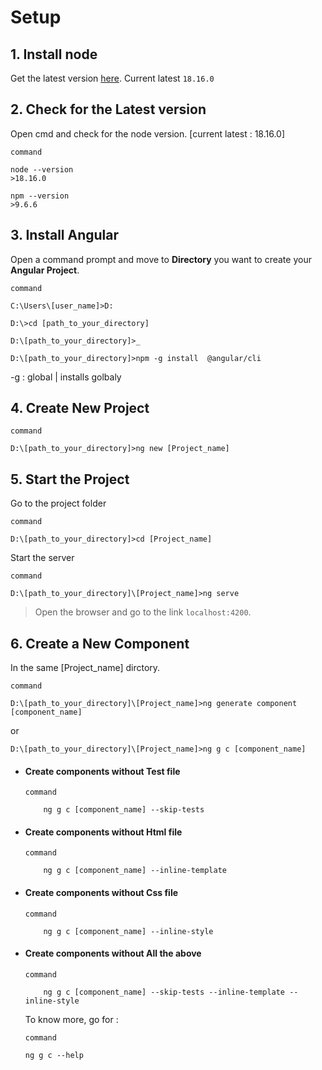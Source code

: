 # Setup 

## 1. Install node

Get the latest version [here](https://nodejs.org/en/download). Current latest `18.16.0`


## 2. Check for the Latest version
Open cmd and check for the node version. [current latest : 18.16.0]

`command` 
```
node --version
>18.16.0
``` 
```
npm --version
>9.6.6
```


## 3. Install Angular
Open a command prompt and move to **Directory** you want to create your **Angular Project**.

`command` 
```
C:\Users\[user_name]>D:

D:\>cd [path_to_your_directory]

D:\[path_to_your_directory]>_

D:\[path_to_your_directory]>npm -g install  @angular/cli
```
-g : global | installs golbaly


## 4. Create **New Project**

`command` 
```
D:\[path_to_your_directory]>ng new [Project_name]
```


## 5. Start the Project
Go to the project folder

`command` 
```
D:\[path_to_your_directory]>cd [Project_name]
```
Start the server

`command` 
```
D:\[path_to_your_directory]\[Project_name]>ng serve
```


>Open the browser and go to the link `localhost:4200`.


## 6. Create a **New Component**

In the same [Project_name] dirctory.

`command`
```
D:\[path_to_your_directory]\[Project_name]>ng generate component [component_name]
```
or
```
D:\[path_to_your_directory]\[Project_name]>ng g c [component_name]
```

  - #### Create components without **Test file**
    `command`
    ```
        ng g c [component_name] --skip-tests
    ```

  - #### Create components without **Html file**
    `command`
    ```
        ng g c [component_name] --inline-template
    ```

  - #### Create components without **Css file**
    `command`
    ```
        ng g c [component_name] --inline-style
    ```
    
  - #### Create components without **All the above**
    `command`
    ```
        ng g c [component_name] --skip-tests --inline-template --inline-style
    ```

    To know more, go for :
    
    `command`
    ```
    ng g c --help
    ```

